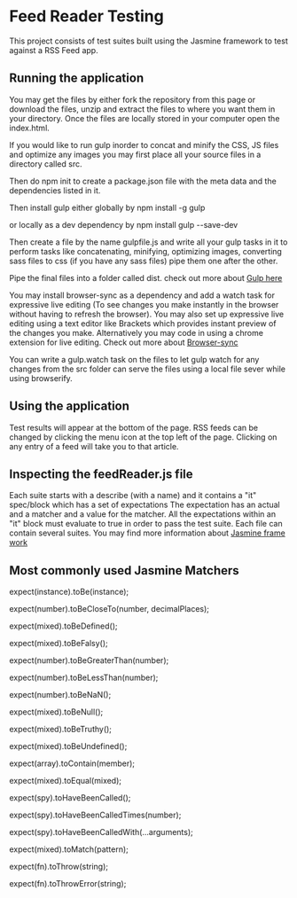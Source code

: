 # Feed Reader Testing
This project consists of test suites built using the Jasmine framework to test against a RSS Feed app.

## Running the application

You may get the files by either fork the repository from this page or download the files, unzip and extract
the files to where you want them in your directory.
Once the files are locally stored in your computer open the index.html.

If you would like to run gulp inorder to concat and minify the CSS, JS files and optimize any images you may
first place all your source files in a directory called src.

Then do npm init to create a package.json file with the meta data and the dependencies listed in it.

Then install gulp either globally by
npm install -g gulp

or locally as a dev dependency by
npm install gulp --save-dev

Then create a file by the name gulpfile.js and write all your gulp tasks in it to perform tasks like
concatenating, minifying, optimizing images, converting sass files to css (if you have any sass files)
pipe them one after the other.

Pipe the final files into a folder called dist.
check out more about [Gulp here](https://www.npmjs.com/package/gulp-install)

You may install browser-sync as a dependency and add a watch task for expressive live editing (To see changes you make instantly in 
the browser without having to refresh the browser). You may also set up expressive live editing using a text editor like Brackets
which provides instant preview of the changes you make. Alternatively you may code in using a chrome extension for live editing.
Check out more about [Browser-sync](https://browsersync.io/docs)

You can write a gulp.watch task on the files to let gulp watch for any changes from the src folder
can serve the files using a local file sever while using browserify.

## Using the application
Test results will appear at the bottom of the page.
RSS feeds can be changed by clicking the menu icon at the top left of the page.
Clicking on any entry of a feed will take you to that article.

## Inspecting the feedReader.js file
Each suite starts with a describe (with a name) and it contains a "it" spec/block which has a set of expectations
The expectation has an actual and a matcher and a value for the matcher.
All the expectations within an "it" block must evaluate to true in order to pass the test suite.
Each file can contain several suites.
You may find more information about [Jasmine frame work](https://jasmine.github.io/)

## Most commonly used Jasmine Matchers
expect(instance).toBe(instance);

expect(number).toBeCloseTo(number, decimalPlaces);

expect(mixed).toBeDefined();

expect(mixed).toBeFalsy();

expect(number).toBeGreaterThan(number);

expect(number).toBeLessThan(number);

expect(number).toBeNaN();

expect(mixed).toBeNull();

expect(mixed).toBeTruthy();

expect(mixed).toBeUndefined();

expect(array).toContain(member);

expect(mixed).toEqual(mixed);

expect(spy).toHaveBeenCalled();

expect(spy).toHaveBeenCalledTimes(number);

expect(spy).toHaveBeenCalledWith(...arguments);

expect(mixed).toMatch(pattern);

expect(fn).toThrow(string);

expect(fn).toThrowError(string);
